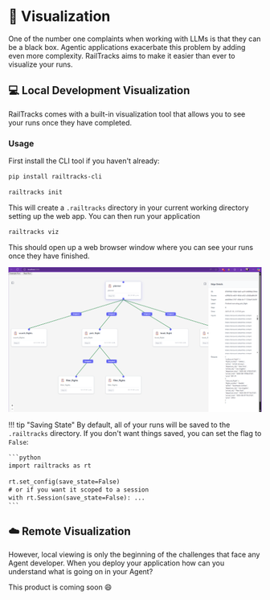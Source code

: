 #  👀 Visualization

One of the number one complaints when working with LLMs is that they can be a black box. Agentic applications
exacerbate this problem by adding even more complexity. RailTracks aims to make it easier than ever to visualize your
runs.

## 💻 Local Development Visualization

RailTracks comes with a built-in visualization tool that allows you to see your runs once they have completed.

### Usage
    
First install the CLI tool if you haven't already:
```bash
pip install railtracks-cli
```


```bash
railtracks init
```

This will create a `.railtracks` directory in your current working directory setting up the web app.
You can then run your application

```bash
railtracks viz
```

This should open up a web browser window where you can see your runs once they have finished.


![VizDemo.png](../assets/visualizer_photo.png)

!!! tip "Saving State"
    By default, all of your runs will be saved to the `.railtracks` directory. If you don't want things saved, you can set the
    flag to `False`:
    
    ```python
    import railtracks as rt
    
    rt.set_config(save_state=False)
    # or if you want it scoped to a session
    with rt.Session(save_state=False): ...
    ```

## ☁️ Remote Visualization

However, local viewing is only the beginning of the challenges that face any Agent developer. When you deploy your
application how can you understand what is going on in your Agent?

This product is coming soon 😄

